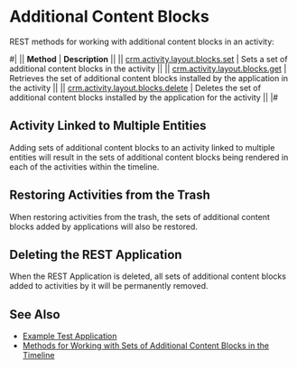 # Additional Content Blocks

REST methods for working with additional content blocks in an activity:

#|
|| **Method** | **Description** ||
|| [crm.activity.layout.blocks.set](./crm-activity-layout-blocks-set.md) | Sets a set of additional content blocks in the activity ||
|| [crm.activity.layout.blocks.get](./crm-activity-layout-blocks-get.md) | Retrieves the set of additional content blocks installed by the application in the activity ||
|| [crm.activity.layout.blocks.delete](./crm-activity-layout-blocks-delete.md) | Deletes the set of additional content blocks installed by the application for the activity ||
|#

## Activity Linked to Multiple Entities

Adding sets of additional content blocks to an activity linked to multiple entities will result in the sets of additional content blocks being rendered in each of the activities within the timeline.

## Restoring Activities from the Trash

When restoring activities from the trash, the sets of additional content blocks added by applications will also be restored.

## Deleting the REST Application

When the REST Application is deleted, all sets of additional content blocks added to activities by it will be permanently removed.

## See Also

- [Example Test Application](../../layout-blocks/content-blocks-test-app.md)
- [Methods for Working with Sets of Additional Content Blocks in the Timeline](../../layout-blocks/index.md)